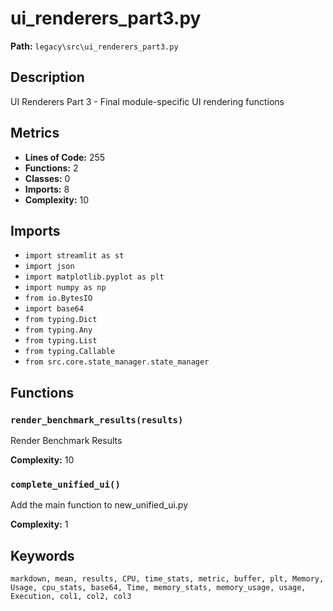 # ui_renderers_part3.py

**Path:** `legacy\src\ui_renderers_part3.py`

## Description

UI Renderers Part 3 - Final module-specific UI rendering functions

## Metrics

- **Lines of Code:** 255
- **Functions:** 2
- **Classes:** 0
- **Imports:** 8
- **Complexity:** 10

## Imports

- `import streamlit as st`
- `import json`
- `import matplotlib.pyplot as plt`
- `import numpy as np`
- `from io.BytesIO`
- `import base64`
- `from typing.Dict`
- `from typing.Any`
- `from typing.List`
- `from typing.Callable`
- `from src.core.state_manager.state_manager`

## Functions

### `render_benchmark_results(results)`

Render Benchmark Results

**Complexity:** 10

### `complete_unified_ui()`

Add the main function to new_unified_ui.py

**Complexity:** 1

## Keywords

`markdown, mean, results, CPU, time_stats, metric, buffer, plt, Memory, Usage, cpu_stats, base64, Time, memory_stats, memory_usage, usage, Execution, col1, col2, col3`

